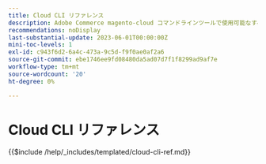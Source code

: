 ```yaml
---
title: Cloud CLI リファレンス
description: Adobe Commerce magento-cloud コマンドラインツールで使用可能なすべてのコマンド、引数およびオプションについて説明します。
recommendations: noDisplay
last-substantial-update: 2023-06-01T00:00:00Z
mini-toc-levels: 1
exl-id: c943f6d2-6a4c-473a-9c5d-f9f0ae0af2a6
source-git-commit: ebe1746ee9fd08480da5ad07d7f1f8299ad9af7e
workflow-type: tm+mt
source-wordcount: '20'
ht-degree: 0%

---
```


# Cloud CLI リファレンス

{{$include /help/_includes/templated/cloud-cli-ref.md}}
